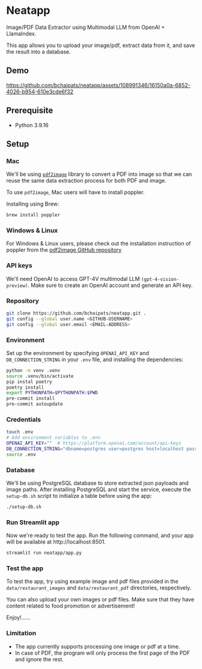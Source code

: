 # Neatapp
Image/PDF Data Extractor using Multimodal LLM from OpenAI + LlamaIndex.

This app allows you to upload your image/pdf, extract data from it, and save the result into a database.

## Demo
https://github.com/bchaipats/neatapp/assets/108991346/16150a0a-6852-4026-b954-610e3cde6f32

## Prerequisite

- Python 3.9.16

## Setup

### Mac
We'll be using [`pdf2image`](https://github.com/Belval/pdf2image) library to convert a PDF into image so that we can reuse the same data extraction process for both PDF and image.

To use `pdf2image`, Mac users will have to install poppler.

Installing using Brew:
```bash
brew install poppler
```

### Windows & Linux

For Windows & Linux users, please check out the installation instruction of poppler from the [pdf2image GitHub repository](https://github.com/Belval/pdf2image?tab=readme-ov-file#how-to-install)

### API keys

We'll need OpenAI to access GPT-4V multimodal LLM `(gpt-4-vision-preview)`. Make sure to create an OpenAI account and generate an API key.

### Repository
```bash
git clone https://github.com/bchaipats/neatapp.git .
git config --global user.name <GITHUB-USERNAME>
git config --global user.email <EMAIL-ADDRESS>
```

### Environment
Set up the environment by specifying `OPENAI_API_KEY` and `DB_CONNECTION_STRING` in your `.env` file, and installing the dependencies:
```bash
python -m venv .venv
source .venv/bin/activate
pip instal poetry
poetry install
export PYTHONPATH=$PYTHONPATH:$PWD
pre-commit install
pre-commit autoupdate
```

### Credentials
```bash
touch .env
# Add environment variables to .env
OPENAI_API_KEY=""  # https://platform.openai.com/account/api-keys
DB_CONNECTION_STRING="dbname=postgres user=postgres host=localhost password=postgres"
source .env
```

### Database
We'll be using PostgreSQL database to store extracted json payloads and image paths. After installing PostgreSQL and start the service, execute the `setup-db.sh` script to initialize a table before using the app:
```bash
./setup-db.sh
```

### Run Streamlit app
Now we're ready to test the app. Run the following command, and your app will be available at http://localhost:8501.
```bash
streamlit run neatapp/app.py
```

### Test the app
To test the app, try using example image and pdf files provided in the `data/restaurant_images` and `data/restaurant_pdf` directories, respectively.

You can also upload your own images or pdf files. Make sure that they have content related to food promotion or advertisement!

Enjoy!......

### Limitation
- The app currently supports processing one image or pdf at a time.
- In case of PDF, the program will only process the first page of the PDF and ignore the rest.
